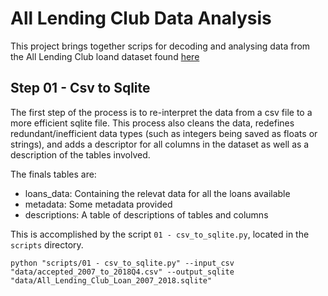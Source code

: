 # All Lending Club Data Analysis

This project brings together scrips for decoding and analysing data from the All Lending Club loand dataset found [here](https://www.kaggle.com/datasets/wordsforthewise/lending-club/)

## Step 01 - Csv to Sqlite

The first step of the process is to re-interpret the data from a csv file to a more efficient sqlite file. This process also cleans the data, redefines redundant/inefficient data types (such as integers being saved as floats or strings), and adds a descriptor for all columns in the dataset as well as a description of the tables involved.

The finals tables are:
 - loans_data: Containing the relevat data for all the loans available
 - metadata: Some metadata provided
 - descriptions: A table of descriptions of tables and columns
 
This is accomplished by the script `01 - csv_to_sqlite.py`, located in the `scripts` directory.
```
python "scripts/01 - csv_to_sqlite.py" --input_csv "data/accepted_2007_to_2018Q4.csv" --output_sqlite "data/All_Lending_Club_Loan_2007_2018.sqlite" 
```

